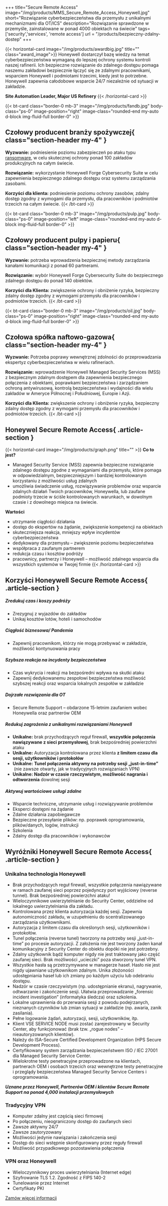 +++
title="Secure Remote Access"
image="/img/products/MMS_Secure_Remote_Access_Honeywell.jpg"
short="Rozwiązanie cyberbezpieczeństwa dla przemysłu z unikalnymi mechanizmami dla OT/ICS"
description="Rozwiązanie sprawdzone w przemyśle, zainstalowane w ponad 4000 obiektach na świecie"
tags=['security','services', 'remote access']
url = "/products/bezpieczny-zdalny-dostep"
+++

{{< horizontal-card image="/img/products/awardbig.jpg" title="" class="award_image">}}
Honeywell dostarczył bazę wiedzy na temat cyberbezpieczeństwa wymaganą do lepszej ochrony systemu kontroli naszej rafinerii. Ich bezpieczne rozwiązanie do zdalnego dostępu pomaga naszemu zakładowi bezpiecznie łączyć się ze zdalnymi pracownikami, wsparciem Honeywell i podmiotami trzecimi, kiedy jest to potrzebne. Honeywell zapewnia całodobowe wsparcie 24/7 niezależnie od sytuacji w zakładzie.

**Site Automation Leader, Major US Refinery**
{{< /horizontal-card >}}

{{< bt-card class="border-0 mb-3" image="/img/products/fandb.jpg" body-class="ps-0" image-position="right" image-class="rounded-end my-auto d-block img-fluid-full border-0" >}}
## Czołowy producent branży spożywczej{ class="section-header my-4" }
**Wyzwanie:** podniesienie poziomu zabezpieczeń po ataku typu [ransomware,](https://seqred.pl/ransomware-co-to-jest-jak-sie-zabezpieczyc-jak-usunac/) w celu skutecznej ochrony ponad 100 zakładów produkcyjnych na całym świecie.

**Rozwiązanie:** wykorzystanie Honeywell Forge Cybersecurity Suite w celu zapewnienia bezpiecznego zdalnego dostępu oraz systemu zarządzania zasobami.

**Korzyści dla klienta:** podniesienie poziomu ochrony zasobów, zdalny dostęp zgodny z wymogami dla przemysłu, dla pracowników i podmiotów trzecich na całym świecie.
{{< /bt-card >}}

{{< bt-card class="border-0 mb-3" image="/img/products/pulp.jpg" body-class="ps-0" image-position="left" image-class="rounded-end my-auto d-block img-fluid-full border-0" >}}
##  Czołowy producent pulpy i papieru{ class="section-header my-4" }
**Wyzwanie:** potrzeba wprowadzenia bezpiecznej metody zarządzania kanałami komunikacji z ponad 60 partnerami.

**Rozwiązanie:** wybór Honeywell Forge Cybersecurity Suite do bezpiecznego zdalnego dostępu do ponad 140 obiektów.

**Korzyści dla Klienta:** zwiększenie ochrony i obniżenie ryzyka, bezpieczny zdalny dostęp zgodny z wymogami przemysłu dla pracowników i podmiotów trzecich.
{{< /bt-card >}}

{{< bt-card class="border-0 mb-3" image="/img/products/oil.jpg" body-class="ps-0" image-position="right" image-class="rounded-end my-auto d-block img-fluid-full border-0" >}}
##  Czołowa spółka naftowo-gazowa{ class="section-header my-4" }
**Wyzwanie:** Potrzeba poprawy wewnętrznej zdolności do przeprowadzania ekspertyz cyberbezpieczeństwa w wielu rafineriach.

**Rozwiązanie:** wprowadzenie Honeywell Managed Security Services (MSS) z bezpiecznym zdalnym dostępem dla zapewnienia bezpiecznego połączenia z obiektami, poprawkami bezpieczeństwa i zarządzaniem ochroną antywirusową, kontrolą bezpieczeństwa i wydajności dla wielu zakładów w Ameryce Północnej i Południowej, Europie i Azji.

**Korzyści dla Klienta:** zwiększenie ochrony i obniżenie ryzyka, bezpieczny zdalny dostęp zgodny z wymogami przemysłu dla pracowników i podmiotów trzecich.
{{< /bt-card >}}



## Honeywel Secure Remote Access{ .article-section }
{{< horizontal-card image="/img/products/graph.png" title="" >}}
**Co to jest?**

*   Managed Security Service (MSS) zapewnia bezpieczne rozwiązanie zdalnego dostępu zgodne z wymaganiami dla przemysłu, które pomaga w odpowiedzialnym, bezpieczniejszym i bardziej kontrolowanym korzystaniu z możliwości usług zdalnych
*   umożliwia świadczenie usług, rozwiązywanie problemów oraz wsparcie zdalnych działań Twoich pracowników, Honeywella, lub zaufane podmioty trzecie w ściśle kontrolowanych warunkach, w dowolnym czasie i z dowolnego miejsca na świecie.

**Wartości**

*   utrzymanie ciągłości działania
*   dostęp do ekspertów na żądanie, zwiększenie kompetencji na obiektach
*   skuteczniejsza reakcja, mniejszy wpływ incydentów cyberbezpieczeństwa
*   dedykowany dla przemysłu – zwiększenie poziomu bezpieczeństwa
*   współpraca z zaufanym partnerem
*   redukcja czasu i kosztów podróży
*   pracownicy, partnerzy i Honeywell – możliwość zdalnego wsparcia dla wszystkich systemów w Twojej firmie
{{< /horizontal-card >}}

## Korzyści Honeywell Secure Remote Access{ .article-section }

##### Zredukuj czas i koszy podróży

*   Zrezygnuj z wyjazdów do zakładów
*   Unikaj kosztów lotów, hoteli i samochodów

##### Ciągłość biznesowa/ Pandemia

*   Zapewnij pracownikom, którzy nie mogą przebywać w zakładzie, możliwość kontynuowania pracy

##### Szybsza reakcja na incydenty bezpieczeństwa

*   Czas wykrycia i reakcji ma bezpośredni wpływa na skutki ataku
*   Zapewnij dedykowanemu zespołowi bezpieczeństwa możliwość szybszej reakcji oraz wsparcia lokalnych zespołów w zakładzie

##### Dojrzałe rozwiązania dla OT

*   Secure Remote Support – obdarzone 15-letnim zaufaniem wobec Honeywella oraz partnerów OEM

##### Redukuj zagrożenia z unikalnymi rozwiązaniami Honeywell

*   **Unikalne:** brak przychodzących reguł firewall, **wszystkie połączenia nawiązywane z sieci przemysłowej**, brak bezpośredniej powierzchni ataku
*   **Unikalne:** Autoryzacja kontrolowana przez klienta **z limitem czasu dla sesji, użytkowników i protokołów**
*   **Unikalne:** **Tunel połączenia aktywny na potrzeby sesji „just-in-time”**  (nie zawsze otwarty, jak w tradycyjnych rozwiązaniach VPN)
*   **Unikalne: Nadzór w czasie rzeczywistym, możliwość nagrania i odtworzenia** dowolnej sesji

##### Aktywuj wartościowe usługi zdalne

*   Wsparcie techniczne, utrzymanie usług i rozwiązywanie problemów
*   Eksperci dostępni na żądanie
*   Zdalne działania zapobiegawcze
*   Bezpieczne przesyłanie plików: np. poprawek oprogramowania, plików/danych, logów, instrukcji
*   Szkolenia
*   Zdalny dostęp dla pracowników i wykonawców

## Wyróżniki Honeywell Secure Remote Access{ .article-section }

### **Unikalna technologia Honeywell**

*   Brak przychodzących reguł firewall, wszystkie połączenia nawiązywane w ramach zaufanej sieci poprzez pojedynczy port wyjściowy (reverse tunnel). Brak bezpośredniej powierzchni ataku!
*   Wieloczynnikowe uwierzytelnianie do Security Center, oddzielne od lokalnego uwierzytelniania dla zakładu.
*   Kontrolowana przez klienta autoryzacja każdej sesji. Zapewnia autonomiczność zakładu, w uzupełnieniu do scentralizowanego zarządzania użytkownikami.
*   Autoryzacja z limitem czasu dla określonych sesji, użytkowników i protokołów.
*   Tunel połączenia (reverse tunel) tworzony na potrzeby sesji „just-in-time” po procesie autoryzacji. Z założenia nie jest tworzony żaden kanał komunikacyjny z Security Center do obiektu dopóki nie jest potrzebny.
*   Zdalny użytkownik bądź komputer nigdy nie jest traktowany jako część zaufanej sieci. Brak możliwości „ucieczki” poza stworzony tunel VPN.
*   Wszystkie hasła są przetrzymywane w managerze haseł. Hasło nie jest nigdy ujawniane użytkownikom zdalnym. Unika złożoności udostępniania haseł lub ich zmiany po każdym użyciu lub odebraniu dostępu.
*   Nadzór w czasie rzeczywistym (np. udostępnianie ekranu), nagrywanie, odtwarzanie i zakończenie sesji. Ułatwia przeprowadzanie „forensic incident investigation” (informatyka śledcza) oraz szkolenia.
*   Lokalne uprawnienia do przerwania sesji z powodu podejrzanych, nieznanych czynników lub zmian sytuacji w zakładzie (np. awaria, zanik zasilania).
*   Pełne logowanie żądań, autoryzacji, sesji, użytkowników, itp.
*   Klient VSE SERVICE NODE musi zostać zarejestrowany w Security Center, aby funkcjonować (brak tzw. „rogue nodes” – nieautoryzowanych klientów).
*   Należy do ISA-Secure Certified Development Organization (HPS Secure Development Process).
*   Certyfikowany system zarządzania bezpieczeństwem ISO / IEC 27001 dla Managed Security Service Center.
*   Wielokrotne testy penetracyjne przeprowadzone na klientach, partnerach OEM i osobach trzecich oraz wewnętrzne testy penetracyjne i przeglądy bezpieczeństwa Managed Security Service Centers i oprogramowania.

_**Uznane przez Honeywell, Partnerów OEM i klientów Secure Remote Support na ponad 4,000 instalacji przemysłowych**_

### **Tradycyjny VPN**

*   Komputer zdalny jest częścią sieci firmowej
*   Po połączeniu, nieograniczony dostęp do zaufanych sieci
*   Zawsze aktywny 24/7
*   Zawsze zautoryzowany
*   Możliwości jedynie nawiązania i zakończenia sesji
*   Dostęp do sieci wstępnie skonfigurowany przez reguły firewall
*   Możliwość przypadkowego pozostawienia połączenia

### **VPN oraz Honeywell**

*   Wieloczynnikowy proces uwierzytelniania (Internet edge)
*   Szyfrowanie TLS 1.2. Zgodność z FIPS 140-2
*   Tunelowanie przez Internet
*   Certyfikaty PKI

[Zamów więcej informacji](/kontakt-honeywell)